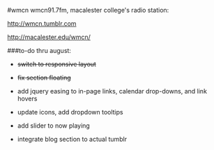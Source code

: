 #wmcn
wmcn91.7fm, macalester college's radio station:

http://wmcn.tumblr.com

http://macalester.edu/wmcn/

###to-do thru august:
* ~~switch to responsive layout~~

* ~~fix section floating~~

* add jquery easing to in-page links, calendar drop-downs, and link hovers

* update icons, add dropdown tooltips

* add slider to now playing

* integrate blog section to actual tumblr